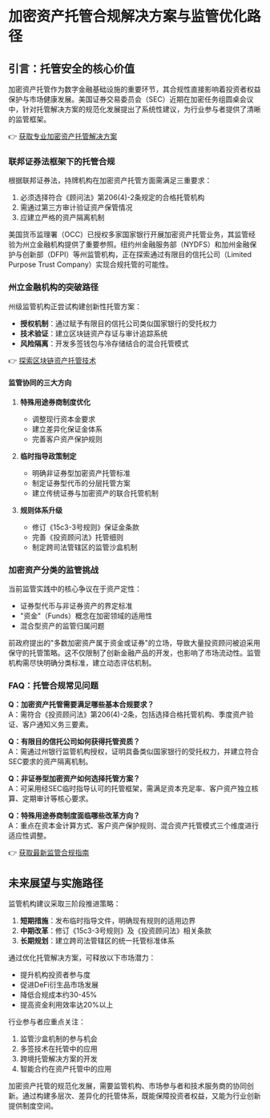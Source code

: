 # 加密资产托管合规解决方案与监管优化路径

## 引言：托管安全的核心价值
加密资产托管作为数字金融基础设施的重要环节，其合规性直接影响着投资者权益保护与市场健康发展。美国证券交易委员会（SEC）近期在加密任务组圆桌会议中，针对托管解决方案的规范化发展提出了系统性建议，为行业参与者提供了清晰的监管框架。

👉 [获取专业加密资产托管解决方案](https://bit.ly/okx_welcome)

### 联邦证券法框架下的托管合规
根据联邦证券法，持牌机构在加密资产托管方面需满足三重要求：
1. 必须选择符合《顾问法》第206(4)-2条规定的合格托管机构
2. 需通过第三方审计验证资产保管情况
3. 应建立严格的资产隔离机制

美国货币监理署（OCC）已授权多家国家银行开展加密资产托管业务，其监管经验为州立金融机构提供了重要参照。纽约州金融服务部（NYDFS）和加州金融保护与创新部（DFPI）等州监管机构，正在探索通过有限目的信托公司（Limited Purpose Trust Company）实现合规托管的可能性。

### 州立金融机构的突破路径
州级监管机构正尝试构建创新性托管方案：
- **授权机制**：通过赋予有限目的信托公司类似国家银行的受托权力
- **技术验证**：建立区块链资产存证与审计追踪系统
- **风险隔离**：开发多签钱包与冷存储结合的混合托管模式

👉 [探索区块链资产托管技术](https://bit.ly/okx_welcome)

#### 监管协同的三大方向
1. **特殊用途券商制度优化**
   - 调整现行资本金要求
   - 建立差异化保证金体系
   - 完善客户资产保护规则

2. **临时指导政策制定**
   - 明确非证券型加密资产托管标准
   - 制定证券型代币的分层托管方案
   - 建立传统证券与加密资产的联合托管机制

3. **规则体系升级**
   - 修订《15c3-3号规则》保证金条款
   - 完善《投资顾问法》托管细则
   - 制定跨司法管辖区的监管沙盒机制

### 加密资产分类的监管挑战
当前监管实践中的核心争议在于资产定性：
- 证券型代币与非证券资产的界定标准
- "资金"（Funds）概念在加密领域的适用性
- 混合型资产的监管归属问题

前政府提出的"多数加密资产属于资金或证券"的立场，导致大量投资顾问被迫采用保守的托管策略。这不仅限制了创新金融产品的开发，也影响了市场流动性。监管机构需尽快明确分类标准，建立动态评估机制。

### FAQ：托管合规常见问题
**Q：加密资产托管需要满足哪些基本合规要求？**  
A：需符合《投资顾问法》第206(4)-2条，包括选择合格托管机构、季度资产验证、客户通知义务三要素。

**Q：有限目的信托公司如何获得托管资质？**  
A：需通过州银行监管机构授权，证明具备类似国家银行的受托权力，并建立符合SEC要求的资产隔离机制。

**Q：非证券型加密资产如何选择托管方案？**  
A：可采用经SEC临时指导认可的托管框架，需满足资本充足率、客户资产独立核算、定期审计等核心要求。

**Q：特殊用途券商制度面临哪些改革方向？**  
A：重点在资本金计算方式、客户资产保护规则、混合资产托管模式三个维度进行适应性调整。

👉 [获取最新监管合规指南](https://bit.ly/okx_welcome)

## 未来展望与实施路径
监管机构建议采取三阶段推进策略：
1. **短期措施**：发布临时指导文件，明确现有规则的适用边界
2. **中期改革**：修订《15c3-3号规则》及《投资顾问法》相关条款
3. **长期规划**：建立跨司法管辖区的统一托管标准体系

通过优化托管解决方案，可释放以下市场潜力：
- 提升机构投资者参与度
- 促进DeFi衍生品市场发展
- 降低合规成本约30-45%
- 提高资金利用效率达20%以上

行业参与者应重点关注：
1. 监管沙盒机制的参与机会
2. 多签技术在托管中的应用
3. 跨境托管解决方案的开发
4. 智能合约在资产托管中的应用

加密资产托管的规范化发展，需要监管机构、市场参与者和技术服务商的协同创新。通过构建多层次、差异化的托管体系，既能保障投资者权益，又能为行业创新提供制度空间。